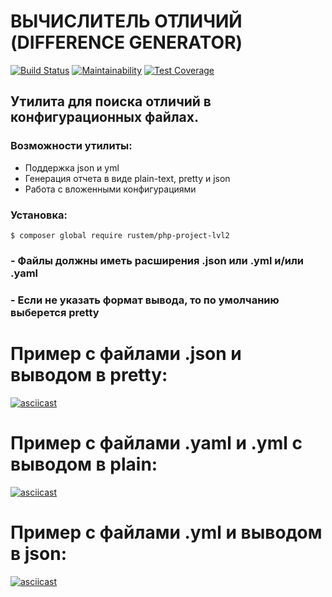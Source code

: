 # ВЫЧИСЛИТЕЛЬ ОТЛИЧИЙ (DIFFERENCE GENERATOR)

[![Build Status](https://travis-ci.com/Rustem-A/php-project-lvl2.svg?branch=master)](https://travis-ci.com/Rustem-A/php-project-lvl2) [![Maintainability](https://api.codeclimate.com/v1/badges/352fe904abb9da3e0e75/maintainability)](https://codeclimate.com/github/Rustem-A/php-project-lvl2/maintainability) [![Test Coverage](https://api.codeclimate.com/v1/badges/352fe904abb9da3e0e75/test_coverage)](https://codeclimate.com/github/Rustem-A/php-project-lvl2/test_coverage)

## Утилита для поиска отличий в конфигурационных файлах.
### Возможности утилиты:
* Поддержка json и yml
* Генерация отчета в виде plain-text, pretty и json
* Работа с вложенными конфигурациями

### Установка:
```
$ composer global require rustem/php-project-lvl2
```
### - Файлы должны иметь расширения .json или .yml и/или .yaml
### - Если не указать формат вывода, то по умолчанию выберется pretty

# Пример с файлами .json и выводом в pretty:

[![asciicast](https://asciinema.org/a/305776.svg)](https://asciinema.org/a/305776)

# Пример с файлами .yaml и .yml с выводом в plain:

[![asciicast](https://asciinema.org/a/305786.svg)](https://asciinema.org/a/305786)

# Пример с файлами .yml и выводом в json:

[![asciicast](https://asciinema.org/a/305794.svg)](https://asciinema.org/a/305794)